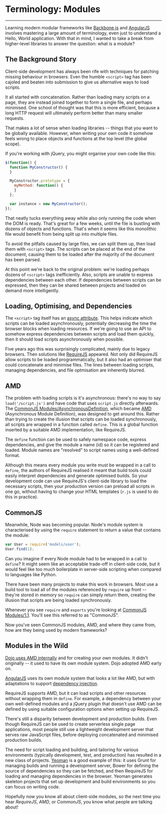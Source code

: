 # Terminology: Modules

-------

Learning modern modular frameworks like [Backbone.js](http://backbonejs.org/) and [AngularJS](http://angularjs.org/) involves mastering a large amount of terminology, even just to understand a Hello, World application. With that in mind, I wanted to take a break from higher-level libraries to answer the question: what is a module?

## The Background Story

Client-side development has always been rife with techniques for patching missing behaviour in browsers. Even the humble `<script>` tag has been cajoled and beaten into submission to give us alternative ways to load scripts.

It all started with concatenation. Rather than loading many scripts on a page, they are instead joined together to form a single file, and perhaps minimised. One school of thought was that this is more efficient, because a long HTTP request will ultimately perform better than many smaller requests.

That makes a lot of sense when loading libraries -- things that you want to be globally available. However, when writing your own code it somehow feels wrong to place objects and functions at the top level (the global scope).

If you're working with jQuery, you might organise your own code like this:

```javascript
$(function() {
  function MyConstructor() {
  }

  MyConstructor.prototype = {
    myMethod: function() {
    }
  };

  var instance = new MyConstructor();
});
```

That neatly tucks everything away while also only running the code when the DOM is ready. That's great for a few weeks, until the file is bustling with dozens of objects and functions. That's when it seems like this monolithic file would benefit from being split up into multiple files.

To avoid the pitfalls caused by large files, we can split them up, then load them with `<script>` tags. The scripts can be placed at the end of the document, causing them to be loaded after the majority of the document has been parsed.

At this point we're back to the original problem: we're loading perhaps dozens of `<script>` tags inefficiently. Also, scripts are unable to express dependencies between each other. If dependencies between scripts can be expressed, then they can be shared between projects and loaded on demand more intelligently.

## Loading, Optimising, and Dependencies

The `<script>` tag itself has an [async attribute](https://developer.mozilla.org/en-US/docs/Web/HTML/Element/script#attr-async). This helps indicate which scripts can be loaded asynchronously, potentially decreasing the time the browser blocks when loading resources. If we're going to use an API to somehow express dependencies between scripts and load them quickly, then it should load scripts asynchronously when possible.

Five years ago this was surprisingly complicated, mainly due to legacy browsers. Then solutions like [RequireJS](http://requirejs.org/) appeared. Not only did RequireJS allow scripts to be loaded programmatically, but it also had an optimiser that could concatenate and minimise files. The lines between loading scripts, managing dependencies, and file optmisation are inherently blurred.

## AMD

The problem with loading scripts is it's asynchronous: there's no way to say `load('/script.js')` and have code that uses `script.js` directly afterwards. The [CommonJS Modules/AsynchronousDefinition](http://wiki.commonjs.org/wiki/Modules/AsynchronousDefinition), which became [AMD](https://github.com/amdjs/amdjs-api/wiki/AMD) (Asynchronous Module Definition), was designed to get around this. Rather than trying to create the illusion that scripts can be loaded synchronously, all scripts are wrapped in a function called `define`. This is a global function inserted by a suitable AMD implementation, like RequireJS.

The `define` function can be used to safely namespace code, express dependencies, and give the module a name (id) so it can be registered and loaded. Module names are "resolved" to script names using a well-defined format.

Although this means every module you write must be wrapped in a call to `define`, the authors of RequireJS realised it meant that build tools could easily interpret dependencies and generate optimised builds. So your development code can use RequireJS's client-side library to load the necessary scripts, then your production version can preload all scripts in one go, without having to change your HTML templates (`r.js` is used to do this in practice).

## CommonJS

Meanwhile, Node was becoming popular. Node's module system is characterised by using the `require` statement to return a value that contains the module:

```javascript
var User = require('models/user');
User.find(1);
```

Can you imagine if every Node module had to be wrapped in a call to `define`? It might seem like an acceptable trade-off in client-side code, but it would feel like too much boilerplate in server-side scripting when compared to languages like Python.

There have been many projects to make this work in browsers. Most use a build tool to load all of the modules referenced by `require` up front -- they're stored in memory so `require` can simply return them, creating the illusion that scripts are being loaded synchronously.

Whenever you see `require` and `exports` you're looking at [CommonJS Modules/1.1](http://wiki.commonjs.org/wiki/Modules/1.1). You'll see this referred to as "CommonJS".

Now you've seen CommonJS modules, AMD, and where they came from, how are they being used by modern frameworks?

## Modules in the Wild

[Dojo uses AMD internally](http://dojotoolkit.org/documentation/tutorials/1.7/modules/) and for creating your own modules. It didn't originally -- it used to have its own module system. Dojo adopted AMD early on.

[AngularJS](http://docs.angularjs.org/guide/module) uses its own module system that looks a lot like AMD, but with adaptations to support [dependency injection](http://docs.angularjs.org/guide/di).

RequireJS supports AMD, but it can load scripts and other resources without wrapping them in `define`. For example, a dependency between your own well-defined modules and a jQuery plugin that doesn't use AMD can be defined by using suitable configuration options when setting up RequireJS.

There's still a disparity between development and production builds. Even though RequireJS can be used to create serverless single page applications, most people still use a lightweight development server that serves raw JavaScript files, before deploying concatenated and minimised production builds.

The need for script loading and building, and tailoring for various environments (typically development, test, and production) has resulted in a new class of projects. [Yeoman](http://yeoman.io/) is a good example of this: it uses Grunt for managing builds and running a development server, Bower for defining the source of dependencies so they can be fetched, and then RequireJS for loading and managing dependencies in the browser. Yeoman generates skeleton projects that set up development and build environments so you can focus on writing code.

Hopefully now you know all about client-side modules, so the next time you hear *RequireJS*, *AMD*, or *CommonJS*, you know what people are talking about!
